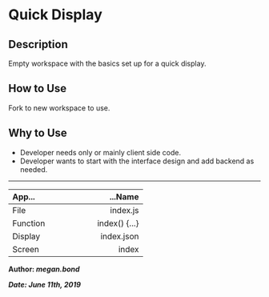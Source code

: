 
# Quick Display

## Description
Empty workspace with the basics set up for a quick display.

## How to Use
Fork to new workspace to use.

## Why to Use
* Developer needs only or mainly client side code.
* Developer wants to start with the interface design and add backend as needed.

----

| App...&nbsp;&nbsp;&nbsp;&nbsp;&nbsp;&nbsp;&nbsp;&nbsp;&nbsp;&nbsp;&nbsp;&nbsp;&nbsp;&nbsp;&nbsp;   | &nbsp;&nbsp;&nbsp;&nbsp;&nbsp;&nbsp;&nbsp;&nbsp;&nbsp;&nbsp;&nbsp;&nbsp;&nbsp;&nbsp;&nbsp;   ...Name|
|--------------|--------------:|
|   File       |      index.js |
|   Function   | index() {...} |
|   Display    |    index.json |
|   Screen     |         index |

**Author: <i>megan.bond**

**Date: <i>June 11th, 2019**
